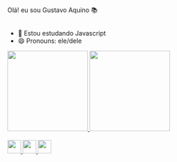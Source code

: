  Olá! eu sou Gustavo Aquino 📚
##
- 🌱 Estou estudando Javascript
- 😄 Pronouns: ele/dele

 <div>
  <a href="https://github.com/gustavoquino1">
  <img height="180em" src="https://github-readme-stats.vercel.app/api?username=gustavoaquino1&show_icons=true&theme=tokyonight&include_all_commits=true&count_private=true"/>
  <img height="180em" src="https://github-readme-stats.vercel.app/api/top-langs/?username=gustavoaquino1&layout=compact&langs_count=7&theme=tokyonight"/>
</div>
 
<div style="display: inline_block"><br>
   <img width="30" heitght="10" src="https://cdn.jsdelivr.net/gh/devicons/devicon/icons/javascript/javascript-original.svg" />
   <img width="30" heitght="40"src="https://cdn.jsdelivr.net/gh/devicons/devicon/icons/css3/css3-original.svg" />      
   <img width="30" heitght="40" src="https://cdn.jsdelivr.net/gh/devicons/devicon/icons/html5/html5-original.svg" />
</div>
